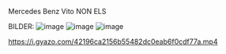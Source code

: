 Mercedes Benz Vito
NON ELS

BILDER: 
![image](https://user-images.githubusercontent.com/95985614/196228044-bb27ab3b-0937-45e0-ae44-cbc4de9b1f97.png)
![image](https://user-images.githubusercontent.com/95985614/196228063-d72877a1-cf12-473d-a7d3-0e80682d9f4c.png)
![image](https://user-images.githubusercontent.com/95985614/196228080-94e72ea4-7489-4b7b-b626-998f9a2b2a0b.png)



https://i.gyazo.com/42196ca2156b55482dc0eab6f0cdf77a.mp4
